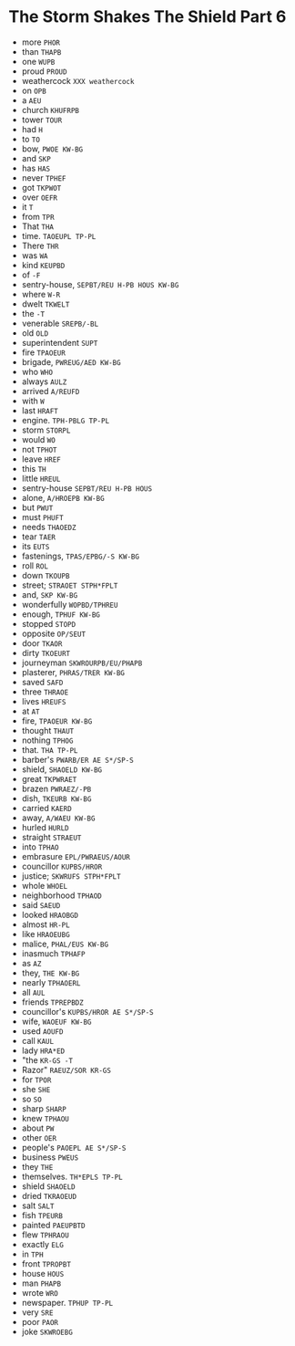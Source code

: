 # The Storm Shakes The Shield Part 6

* more `PHOR`
* than `THAPB`
* one `WUPB`
* proud `PROUD`
* weathercock `XXX weathercock`
* on `OPB`
* a `AEU`
* church `KHUFRPB`
* tower `TOUR`
* had `H`
* to `TO`
* bow, `PWOE KW-BG`
* and `SKP`
* has `HAS`
* never `TPHEF`
* got `TKPWOT`
* over `OEFR`
* it `T`
* from `TPR`
* That `THA`
* time. `TAOEUPL TP-PL`
* There `THR`
* was `WA`
* kind `KEUPBD`
* of `-F`
* sentry-house, `SEPBT/REU H-PB HOUS KW-BG`
* where `W-R`
* dwelt `TKWELT`
* the `-T`
* venerable `SREPB/-BL`
* old `OLD`
* superintendent `SUPT`
* fire `TPAOEUR`
* brigade, `PWREUG/AED KW-BG`
* who `WHO`
* always `AULZ`
* arrived `A/REUFD`
* with `W`
* last `HRAFT`
* engine. `TPH-PBLG TP-PL`
* storm `STORPL`
* would `WO`
* not `TPHOT`
* leave `HREF`
* this `TH`
* little `HREUL`
* sentry-house `SEPBT/REU H-PB HOUS`
* alone, `A/HROEPB KW-BG`
* but `PWUT`
* must `PHUFT`
* needs `THAOEDZ`
* tear `TAER`
* its `EUTS`
* fastenings, `TPAS/EPBG/-S KW-BG`
* roll `ROL`
* down `TKOUPB`
* street; `STRAOET STPH*FPLT`
* and, `SKP KW-BG`
* wonderfully `WOPBD/TPHREU`
* enough, `TPHUF KW-BG`
* stopped `STOPD`
* opposite `OP/SEUT`
* door `TKAOR`
* dirty `TKOEURT`
* journeyman `SKWROURPB/EU/PHAPB`
* plasterer, `PHRAS/TRER KW-BG`
* saved `SAFD`
* three `THRAOE`
* lives `HREUFS`
* at `AT`
* fire, `TPAOEUR KW-BG`
* thought `THAUT`
* nothing `TPHOG`
* that. `THA TP-PL`
* barber's `PWARB/ER AE S*/SP-S`
* shield, `SHAOELD KW-BG`
* great `TKPWRAET`
* brazen `PWRAEZ/-PB`
* dish, `TKEURB KW-BG`
* carried `KAERD`
* away, `A/WAEU KW-BG`
* hurled `HURLD`
* straight `STRAEUT`
* into `TPHAO`
* embrasure `EPL/PWRAEUS/AOUR`
* councillor `KUPBS/HROR`
* justice; `SKWRUFS STPH*FPLT`
* whole `WHOEL`
* neighborhood `TPHAOD`
* said `SAEUD`
* looked `HRAOBGD`
* almost `HR-PL`
* like `HRAOEUBG`
* malice, `PHAL/EUS KW-BG`
* inasmuch `TPHAFP`
* as `AZ`
* they, `THE KW-BG`
* nearly `TPHAOERL`
* all `AUL`
* friends `TPREPBDZ`
* councillor's `KUPBS/HROR AE S*/SP-S`
* wife, `WAOEUF KW-BG`
* used `AOUFD`
* call `KAUL`
* lady `HRA*ED`
* "the `KR-GS -T`
* Razor" `RAEUZ/SOR KR-GS`
* for `TPOR`
* she `SHE`
* so `SO`
* sharp `SHARP`
* knew `TPHAOU`
* about `PW`
* other `OER`
* people's `PAOEPL AE S*/SP-S`
* business `PWEUS`
* they `THE`
* themselves. `TH*EPLS TP-PL`
* shield `SHAOELD`
* dried `TKRAOEUD`
* salt `SALT`
* fish `TPEURB`
* painted `PAEUPBTD`
* flew `TPHRAOU`
* exactly `ELG`
* in `TPH`
* front `TPROPBT`
* house `HOUS`
* man `PHAPB`
* wrote `WRO`
* newspaper. `TPHUP TP-PL`
* very `SRE`
* poor `PAOR`
* joke `SKWROEBG`
